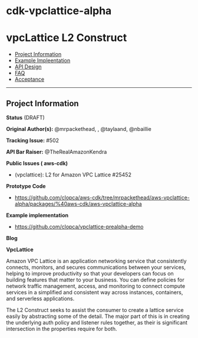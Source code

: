 # cdk-vpclattice-alpha

# vpcLattice L2 Construct

- [Project Information](#project-information)
- [Example Impleentation](#example-implementation)
- [API Design](#proposed-api-design-for-vpclattice)
- [FAQ](#faq)
- [Acceptance](#acceptance)

---

## Project Information

**Status** (DRAFT)

**Original Author(s):** @mrpackethead, , @taylaand, @nbaillie

**Tracking Issue:** #502

**API Bar Raiser:** @TheRealAmazonKendra

**Public Issues ( aws-cdk)**

- (vpclattice): L2 for Amazon VPC Lattice #25452

**Prototype Code**

- https://github.com/clopca/aws-cdk/tree/mrpackethead/aws-vpclattice-alpha/packages/%40aws-cdk/aws-vpclattice-alpha

**Example implementation**

- https://github.com/clopca/vpclattice-prealpha-demo

**Blog**

**VpcLattice**

Amazon VPC Lattice is an application networking service that consistently connects, monitors, and secures communications between your services, helping to improve productivity so that your developers can focus on building features that matter to your business. You can define policies for network traffic management, access, and monitoring to connect compute services in a simplified and consistent way across instances, containers, and serverless applications.

The L2 Construct seeks to assist the consumer to create a lattice service easily by abstracting some of the detail. The major part of this is in creating the underlying auth policy and listener rules together, as their is significant intersection in the properties require for both.
